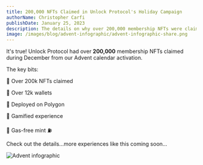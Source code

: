 ```yaml
---
title: 200,000 NFTs Claimed in Unlock Protocol's Holiday Campaign
authorName: Christopher Carfi
publishDate: January 25, 2023
description: The details on why over 200,000 membership NFTs were claimed during December from Unlock's Advent calendar activation.
image: /images/blog/advent-infographic/advent-infographic-share.png
---
```


It's true! Unlock Protocol had over **200,000** membership NFTs claimed during December from our Advent calendar activation. 

The key bits:

🚀 Over 200k NFTs claimed

🔶 Over 12k wallets

💜 Deployed on Polygon

🎲 Gamified experience

🚫 Gas-free mint ⛽️

Check out the details...more experiences like this coming soon...

![Advent infographic](/images/blog/advent-infographic/advent-infographic-v2a.png)


